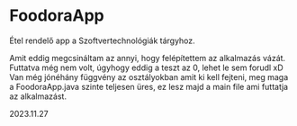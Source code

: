 # FoodoraApp
Étel rendelő app a Szoftvertechnológiák tárgyhoz.

Amit eddig megcsináltam az annyi, hogy felépítettem az alkalmazás vázát. Futtatva még nem volt, úgyhogy eddig a teszt az 0, lehet le sem forudl xD
Van még jónéhány függvény az osztályokban amit ki kell fejteni, meg maga a FoodoraApp.java szinte teljesen üres, ez lesz majd a main file ami futtatja az alkalmazást.

2023.11.27